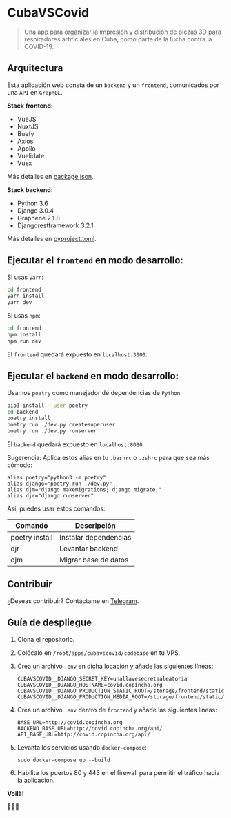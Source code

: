 # CubaVSCovid

> Una app para organizar la impresión y distribución de piezas 3D para respiradores artificiales en Cuba, como parte de la lucha contra la COVID-19.

## Arquitectura

Esta aplicación web consta de un `backend` y un `frontend`, comunicados por una `API` en `GraphQL`.

**Stack frontend:**

* VueJS
* NuxtJS
* Buefy
* Axios
* Apollo
* Vuelidate
* Vuex

Más detalles en [package.json](frontend/package.json).

**Stack backend:**

* Python 3.6
* Django 3.0.4
* Graphene 2.1.8
* Djangorestframework 3.2.1

Más detalles en [pyproject.toml](backend/pyproject.toml).

## Ejecutar el `frontend` en modo desarrollo:

Si usas `yarn`:

```bash
cd frontend
yarn install
yarn dev
```

Si usas `npm`:


```bash
cd frontend
npm install
npm run dev
```

El `frontend` quedará expuesto en `localhost:3000`.

## Ejecutar el `backend` en modo desarrollo:

Usamos `poetry` como manejador de dependencias de `Python`.

```bash
pip3 install --user poetry
cd backend
poetry install
poetry run ./dev.py createsuperuser
poetry run ./dev.py runserver
```

El `backend` quedará expuesto en `localhost:8000`.

Sugerencia: Aplica estos alias en tu `.bashrc` o `.zshrc` para que sea más cómodo:

```
alias poetry="python3 -m poetry"
alias django="poetry run ./dev.py"
alias djm="django makemigrations; django migrate;"
alias djr="django runserver"
```

Así, puedes usar estos comandos:

Comando | Descripción
--------|------------
poetry install | Instalar dependencias
djr | Levantar backend
djm | Migrar base de datos

## Contribuir

¿Deseas contribuir? Contáctame en [Telegram](https://t.me/lugodev).

## Guía de despliegue

1. Clona el repositorio.

2. Colócalo en `/root/apps/cubavscovid/codebase` en tu VPS.

3. Crea un archivo `.env` en dicha locación y añade las siguientes líneas:

    ```.env
    CUBAVSCOVID__DJANGO_SECRET_KEY=unallavesecretaaleatoria
    CUBAVSCOVID__DJANGO_HOSTNAME=covid.copincha.org
    CUBAVSCOVID__DJANGO_PRODUCTION_STATIC_ROOT=/storage/frontend/static
    CUBAVSCOVID__DJANGO_PRODUCTION_MEDIA_ROOT=/storage/frontend/static/media
    ```

4. Crea un archivo `.env` dentro de `frontend` y añade las siguientes líneas:

    ```..env
    BASE_URL=http://covid.copincha.org
    BACKEND_BASE_URL=http://covid.copincha.org/api/
    API_BASE_URL=http://covid.copincha.org/api/
    ```

5. Levanta los servicios usando `docker-compose`:

    ```..env
    sudo docker-compose up --build
    ```

6. Habilita los puertos 80 y 443 en el firewall para permitir el tráfico hacia la aplicación.

**Voilà!**

🦠😷🦠